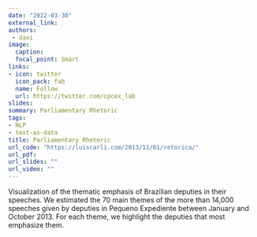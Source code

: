 ```yaml
---
date: "2022-03-30"
external_link:
authors: 
 - davi
image:
  caption: 
  focal_point: Smart
links:
- icon: twitter
  icon_pack: fab
  name: Follow
  url: https://twitter.com/cpcex_lab
slides:
summary: Parliamentary Rhetoric
tags:
- NLP
- text-as-data
title: Parliamentary Rhetoric
url_code: "https://luiscarli.com/2013/11/01/retorica/"
url_pdf: 
url_slides: ""
url_video: ""
---
```


Visualization of the thematic emphasis of Brazilian deputies in their speeches. We estimated the 70 main themes of the more than 14,000 speeches given by deputies in Pequeno Expediente between January and October 2013. For each theme, we highlight the deputies that most emphasize them.